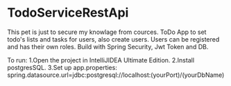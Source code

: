 # TodoServiceRestApi
This pet is just to secure my knowlage from cources.
ToDo App to set todo's lists and tasks for users, also create users. Users can be registered and has their own roles.
Build with Spring Security, Jwt Token and DB. 

To run:
1.Open the project in IntelliJIDEA Ultimate Edition.
2.Install  postgresSQL.
3.Set up app.properties: spring.datasource.url=jdbc:postgresql://localhost:(yourPort)/(yourDbName)
